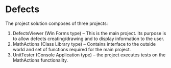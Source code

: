 # Defects
The project solution composes of three projects:
1. DefectsViewer (Win Forms type) – This is the main project. Its purpose is to allow defects creating/drawing and to display information to the user.
2. MathActions (Class Library type) – Contains interface to the outside world and set of functions required for the main project.
3. UnitTester (Console Application type) – the project executes tests on the MathActions
functionality.
